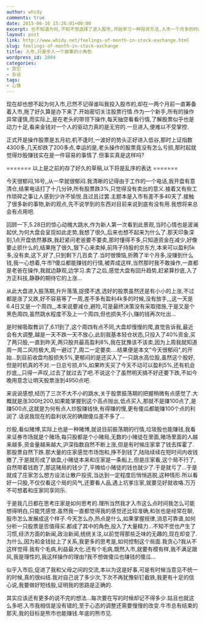 ```yaml
---
author: whidy
comments: true
date: 2015-06-16 15:26:01+00:00
excerpt: 也不知道为何,不知不觉选择了进入股市,开始学习一种投资方法,入市一个月多的时间里,学到了不少东西,很多都是细微的,意想不到的.在此稍作总结,记录一下我那小小的入市有感.
layout: post
link: http://www.whidy.net/feelings-of-month-in-stock-exchange.html
slug: feelings-of-month-in-stock-exchange
title: 入市,只是步入一个故事的小角色
wordpress_id: 2804
categories:
- 其它
- 杂谈
tags:
- 心情
---
```


现在却也想不起为何入市,已然不记得谁叫我投入股市的,却在一两个月前一直筹备着入市,拖了好久算是办下来了.开始密切关注股票行情.作为一个新手,所有的操作异常谨慎,而实际上,是在老头的带领下操作,每天抽空看看行情,了解股票似乎也是动力十足,看来金钱对一个人的驱动力真的是无穷的.一旦进入,便难以不受掌控.

正式开是操作股票是五月初,机不逢时,一波好的势头正好进入低谷,那时上证指数4300多,几天却跌了200多点,幸运的是,老头操作的股票竟没有怎么亏损,那时起就觉得炒股赚钱实在是一件容易的事情了.但事实真是这样吗?


======= 以上是之前的存了好久的草稿,以下将是乱序的表达 =======




今天很郁闷,16号,,从一早就很郁闷.我清晰的记得由于工作的一个电话,我开盘有意清仓,结果电话打了十几分钟,所有股票跌3%,只觉得没有卖出的意义.接着又有些工作琐碎之事让人感到少许不愉悦.且过且过罢.主题本是入市有差不多40天了.接触了很多新的事物,新的观点,先不说学到的东西对目前来说到底有没有用.我想将来总会有点用吧.




回顾一下,5.28日的惊心动魄大跳水,作为新人第一次看到此景观,当时心情也是波澜起伏,为何大盘会呈现如此走势,我想了很久,后来也想不起来为什么了.那天印象深刻,1点开盘依然暴跌,我赶紧问老爸要不要卖,那时懂得不多,只知道资金在减少,好像要止损什么的,结果拖了很久,狠下心来卖掉,前阵子持股的京东方,本来可以盈利5k多,没有卖,这下,好了,只到剩下几百卖了.当时很懊恼,折腾了半个月多,没赚到什么钱,我一心想着,牛市?傻瓜都能赚钱的行情,被弄成这样,当然那时我不敢操作,一直都是老爸在操作,我就边静观,边学习.卖了之后,感觉大盘有回升趋势,赶紧算抄底,入了方正科技,静静的期待它的上涨...




从此大盘进入振荡期,升升落落,捉摸不透,选好的股票虽然还是有小小的上涨,不过都是涨了又跌,好不容易等了一周,差不多有盈利4k多的时候,没有放手,,,这一天是6.4日又是一个周四,,,本来说要减仓,避险,可是最终决策没有采取措施,于是又是个黑色周四,虽然跳水程度不及上一个周四,但也损失不小,赚的钱再次吐出...




是时候吸取教训了,6.11到了,这个周四有点不同,大盘却慢慢的爬,直觉告诉我,最近会有大调整,越是一天不跌一天不放心,此刻我基本轻仓状态,只投入了40%资金,买了两只股,一直到昨天,两只股共最高盈利8%,我在犹豫该不该卖,因为上周我就知道周一周二风险极大,周一避过了,周二一定要卖....结果便是本文"今天很郁闷",的开始...到目前收盘均股损失5%,更郁闷的是还买入了一只跳水高位股,虽然这个股好,但是时机真的不对.一日总亏损,8%,如果昨天买了今天不动可以盈利5%,还有机会抄底,,,只得一声叹,过去了就过去了吧.不说这个了虽然明天搞不好还要下跌,不如今晚用意念让明天股票涨到4950点吧.




来说说感想,经历了三次不大不小的跳水,关于股票振荡期的把握稍微有点感觉了.大概就是涨300吐200,如果能掌握到这个高点抛出,低点买入,那就不是赚100点了,是赚500点,这就是为何有点人炒股赚钱快,有得赚的慢,更有傻瓜都能赚100个点的利润了.话说我现在的盈利状况的确跟傻瓜差不多了...




炒股,看似赌博,实际上也是一种赌博,就说目前振荡期的行情,垃圾股也能赚钱,我看来证券市场就是个赌场,每只股都是个小赌局,无数的小赌徒在里面,赌场里面的人越来越多,资金量越来越大,沪深指数自然不断上涨,但是有时候庄家拿了钱去挥霍了.那股票自然下跌.那大量的庄家感觉市场饱和,挣不到钱了,陆陆续续在短时间内收钱撤了,于是就形成了崩盘,小赌徒本来和庄家是一条船上,但是庄家看,这个局不行了,自然带着钱跑了,那这赌局的钱少了,平摊给小赌徒的钱也就少了.于是就亏了...于是就成了庄家怎么想方设法让散户投资,当达到一定程度后悄悄逃脱,这种情形.所以看好一只股,不仅仅看这个局的风气,还要看人品,遇上坑爹庄家,就要见好就收咯.万万不可想着和庄家同享同乐.




于是我几日都在思考庄家是如何思考的.理所当然我才入市这么点时间我怎么可能想得明白,只能凭感觉.虽然我一直都觉得我的感觉还比较准确,和张也是经常在聊,股市怎么发展成这个样子.今天怎么办,热点是什么,如果掌握规律,消息可靠谱,如何分析一只股票是否值得买.都成了其中的角色,投入了大量精力...不知不觉也产生了习惯,经济方面的新闻,政治新闻,统统关注,以前觉得那些乏味的无趣的,现在却变了.为什么,因为和金钱扯上了关系,我更多的思考是,如何控制这个局面.我贪心?我从不这样觉得.我有个毛病,利益最大化.还有个毛病,既然入市,就要有模有样,我不满足跟风,我是理性的,我这样操作的理由?我不想做傻瓜也赚钱的傻瓜...




似乎入市后,促进了我和父母之间的交流,本以为这是好事,可是有时候当意见不统一的时候,真的很纠结.我对自己说了多少次,下次不再犹豫斩钉截铁,我更有十足的信心说,我要做好短线股,证明我的思路是正确的.




其实应该还有更多的说不完的想法...每次要在写的时候却记不得多少.姑且也就这么多吧.入市我相信是没有错的,至于心态的调整还需要慢慢的改变.牛市总有结束的那天,我的目标是熊市也能赚钱.年底的熊市见.
